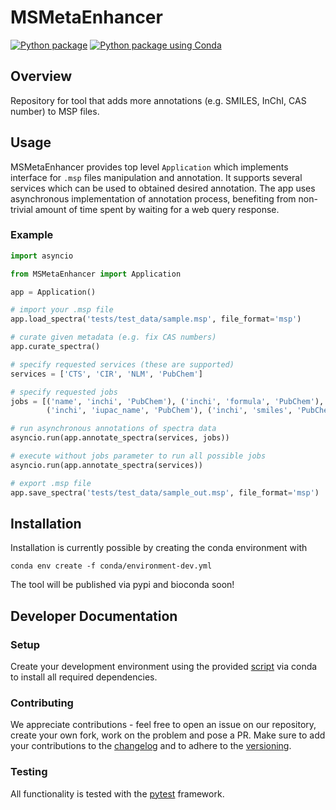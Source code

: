 # MSMetaEnhancer

[![Python package](https://github.com/RECETOX/MSMetaEnhancer/actions/workflows/python-package.yml/badge.svg)](https://github.com/RECETOX/MSMetaEnhancer/actions/workflows/python-package.yml)
[![Python package using Conda](https://github.com/RECETOX/MSMetaEnhancer/actions/workflows/python-package-conda.yml/badge.svg)](https://github.com/RECETOX/MSMetaEnhancer/actions/workflows/python-package-conda.yml)

## Overview

Repository for tool that adds more annotations (e.g. SMILES, InChI, CAS number) to MSP files.

## Usage

MSMetaEnhancer provides top level `Application` which implements interface for `.msp` files manipulation and annotation. 
It supports several services which can be used to obtained desired annotation. 
The app uses asynchronous implementation of annotation process, benefiting from non-trivial amount of time spent by waiting for a web query response.

### Example

```python
import asyncio

from MSMetaEnhancer import Application

app = Application()

# import your .msp file
app.load_spectra('tests/test_data/sample.msp', file_format='msp')

# curate given metadata (e.g. fix CAS numbers)
app.curate_spectra()

# specify requested services (these are supported)
services = ['CTS', 'CIR', 'NLM', 'PubChem']

# specify requested jobs
jobs = [('name', 'inchi', 'PubChem'), ('inchi', 'formula', 'PubChem'), ('inchi', 'inchikey', 'PubChem'),
        ('inchi', 'iupac_name', 'PubChem'), ('inchi', 'smiles', 'PubChem')]

# run asynchronous annotations of spectra data
asyncio.run(app.annotate_spectra(services, jobs))

# execute without jobs parameter to run all possible jobs
asyncio.run(app.annotate_spectra(services))

# export .msp file 
app.save_spectra('tests/test_data/sample_out.msp', file_format='msp')
```

## Installation

Installation is currently possible by creating the conda environment with 

`conda env create -f conda/environment-dev.yml`

The tool will be published via pypi and bioconda soon!

## Developer Documentation

### Setup

Create your development environment using the provided [script](conda/environment-dev.yml) via conda to install all required dependencies.

### Contributing

We appreciate contributions - feel free to open an issue on our repository, create your own fork, work on the problem and pose a PR. 
Make sure to add your contributions to the [changelog](CHANGELOG.md) and to adhere to the [versioning](https://semver.org/spec/v2.0.0.html).

### Testing

All functionality is tested with the [pytest](https://docs.pytest.org/en/6.2.x/contents.html) framework.
